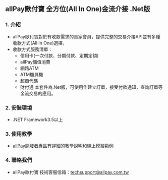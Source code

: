 ## allPay歐付寶 全方位(All In One)金流介接 .Net版

### 1. 介紹

* allPay歐付寶對於有收款需求的賣家會員，提供完整的交易介接API並有多種收款方式(All In One)選擇，
* 收款方式服務清單：
  * 信用卡(一次付款、分期付款、定期定額)
  * allPay儲值消費   
  * 網路ATM
  * ATM櫃員機
  * 超商代碼
  * 財付通
本套件為.Net版，可使用作建立訂單，接受付款通知，查詢訂單等金流交易的應用。

### 2. 安裝環境

* .NET Framework3.5以上

### 3. 使用教學

* [allPay開發者專區][]有詳細的教學說明和線上模擬範例

### 4. 聯絡我們

* allPay歐付寶 技術客服信箱：techsupport@allpay.com.tw

[allPay開發者專區]: https://developers.allpay.com.tw/

